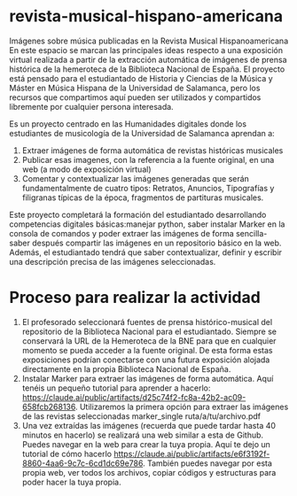 # revista-musical-hispano-americana
Imágenes sobre música publicadas en la Revista Musical Hispanoamericana
En este espacio se marcan las principales ideas respecto a una exposición virtual realizada a partir de la extracción automática de imágenes de prensa histórica de la hemeroteca de la Biblioteca Nacional de España. El proyecto está pensado para el estudiantado de Historia y Ciencias de la Música y Máster en Música Hispana de la Universidad de Salamanca, pero los recursos que compartimos aquí pueden ser utilizados y compartidos libremente por cualquier persona interesada.

Es un proyecto centrado en las Humanidades digitales donde los estudiantes de musicología de la Universidad de Salamanca aprendan a:

1. Extraer imágenes de forma automática de revistas históricas musicales
2. Publicar esas imagenes, con la referencia a la fuente original, en una web (a modo de exposición virtual)
3. Comentar y contextualizar las imágenes generadas que serán fundamentalmente de cuatro tipos: Retratos, Anuncios, Tipografías y filigranas típicas de la época, fragmentos de partituras musicales.

Este proyecto completará la formación del estudiantado desarrollando competencias digitales básicas:manejar python, saber instalar Marker en la consola de comandos y poder extraer las imágenes de forma sencilla- saber después compartir las imágenes en un repositorio básico en la web. Además, el estudiantado tendrá que saber contextualizar, definir y escribir una descripción precisa de las imágenes seleccionadas.

# Proceso para realizar la actividad
1. El profesorado seleccionará fuentes de prensa histórico-musical del repositorio de la Biblioteca Nacional para el estudiantado. Siempre se conservará la URL de la Hemeroteca de la BNE para que en cualquier momento se pueda acceder a la fuente original. De esta forma estas exposiciones podrían conectarse con una futura exposición alojada directamente en la propia Biblioteca Nacional de España.
2. Instalar Marker para extraer las imágenes de forma automática. Aquí tenéis un pequeño tutorial para aprender a hacerlo: https://claude.ai/public/artifacts/d25c74f2-fc8a-42b2-ac09-658fcb268136. Utilizaremos la primera opción para extraer las imágenes de las revistas seleccionadas marker_single ruta/a/tu/archivo.pdf
3. Una vez extraídas las imágenes (recuerda que puede tardar hasta 40 minutos en hacerlo) se realizará una web similar a esta de Github. Puedes navegar en la web para crear la tuya propia. Aquí te dejo un tutorial de cómo hacerlo https://claude.ai/public/artifacts/e6f3192f-8860-4aa6-9c7c-6cd1dc69e786. También puedes navegar por esta propia web, ver todos los archivos, copiar códigos y estructuras para poder hacer la tuya propia.
